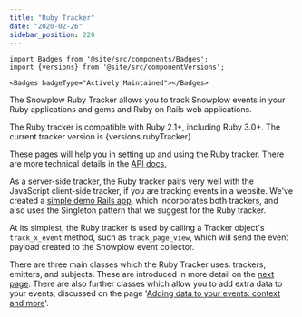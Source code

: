 ```yaml
---
title: "Ruby Tracker"
date: "2020-02-26"
sidebar_position: 220
---
```


```mdx-code-block
import Badges from '@site/src/components/Badges';
import {versions} from '@site/src/componentVersions';

<Badges badgeType="Actively Maintained"></Badges>
```

The Snowplow Ruby Tracker allows you to track Snowplow events in your Ruby applications and gems and Ruby on Rails web applications.

<p>The Ruby tracker is compatible with Ruby 2.1+, including Ruby 3.0+. The current tracker version is {versions.rubyTracker}.</p>

These pages will help you in setting up and using the Ruby tracker. There are more technical details in the [API docs.](https://snowplow.github.io/snowplow-ruby-tracker/SnowplowTracker.html)

As a server-side tracker, the Ruby tracker pairs very well with the JavaScript client-side tracker, if you are tracking events in a website. We've created a [simple demo Rails app](https://github.com/snowplow-incubator/snowplow-ruby-tracker-examples), which incorporates both trackers, and also uses the Singleton pattern that we suggest for the Ruby tracker.

At its simplest, the Ruby tracker is used by calling a Tracker object's `track_x_event` method, such as `track_page_view`, which will send the event payload created to the Snowplow event collector.

There are three main classes which the Ruby Tracker uses: trackers, emitters, and subjects. These are introduced in more detail on the [next page](/docs/sources/trackers/ruby-tracker/getting-started/index.md). There are also further classes which allow you to add extra data to your events, discussed on the page '[Adding data to your events: context and more](/docs/sources/trackers/ruby-tracker/adding-data-events/index.md)'.
